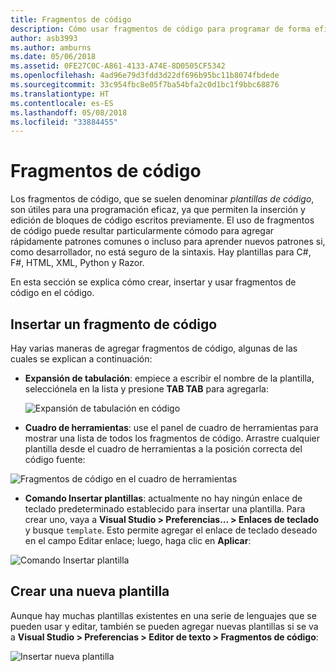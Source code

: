 ```yaml
---
title: Fragmentos de código
description: Cómo usar fragmentos de código para programar de forma eficaz en Visual Studio para Mac
author: asb3993
ms.author: amburns
ms.date: 05/06/2018
ms.assetid: 0FE27C0C-A861-4133-A74E-8D0505CF5342
ms.openlocfilehash: 4ad96e79d3fdd3d22df696b95bc11b8074fbdede
ms.sourcegitcommit: 33c954fbc8e05f7ba54bfa2c0d1bc1f9bbc68876
ms.translationtype: HT
ms.contentlocale: es-ES
ms.lasthandoff: 05/08/2018
ms.locfileid: "33884455"
---
```

# <a name="code-snippets"></a>Fragmentos de código 

Los fragmentos de código, que se suelen denominar _plantillas de código_, son útiles para una programación eficaz, ya que permiten la inserción y edición de bloques de código escritos previamente. El uso de fragmentos de código puede resultar particularmente cómodo para agregar rápidamente patrones comunes o incluso para aprender nuevos patrones si, como desarrollador, no está seguro de la sintaxis. Hay plantillas para C#, F#, HTML, XML, Python y Razor.

En esta sección se explica cómo crear, insertar y usar fragmentos de código en el código.

## <a name="inserting-a-snippet"></a>Insertar un fragmento de código

Hay varias maneras de agregar fragmentos de código, algunas de las cuales se explican a continuación:
 
* **Expansión de tabulación**: empiece a escribir el nombre de la plantilla, selecciónela en la lista y presione **TAB TAB** para agregarla:
 
  ![Expansión de tabulación en código](media/source-editor-image13.png)

* **Cuadro de herramientas**: use el panel de cuadro de herramientas para mostrar una lista de todos los fragmentos de código. Arrastre cualquier plantilla desde el cuadro de herramientas a la posición correcta del código fuente:

 ![Fragmentos de código en el cuadro de herramientas](media/source-editor-image14.png)

* **Comando Insertar plantillas**: actualmente no hay ningún enlace de teclado predeterminado establecido para insertar una plantilla. Para crear uno, vaya a **Visual Studio > Preferencias... > Enlaces de teclado** y busque `template`. Esto permite agregar el enlace de teclado deseado en el campo Editar enlace; luego, haga clic en **Aplicar**:

 ![Comando Insertar plantilla](media/source-editor-image15.png)

## <a name="creating-a-new-template"></a>Crear una nueva plantilla

Aunque hay muchas plantillas existentes en una serie de lenguajes que se pueden usar y editar, también se pueden agregar nuevas plantillas si se va a **Visual Studio > Preferencias > Editor de texto > Fragmentos de código**:

![Insertar nueva plantilla](media/source-editor-image12.png)
